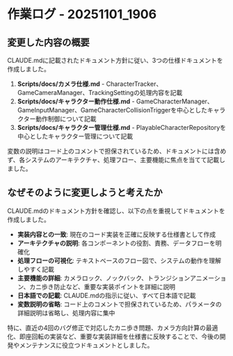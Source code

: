 # 作業ログ - 20251101_1906

## 変更した内容の概要

CLAUDE.mdに記載されたドキュメント方針に従い、3つの仕様ドキュメントを作成しました。

1. **Scripts/docs/カメラ仕様.md** - CharacterTracker、GameCameraManager、TrackingSettingの処理内容を記載
2. **Scripts/docs/キャラクター動作仕様.md** - GameCharacterManager、GameInputManager、GameCharacterCollisionTriggerを中心としたキャラクター動作制御について記載
3. **Scripts/docs/キャラクター管理仕様.md** - PlayableCharacterRepositoryを中心としたキャラクター管理について記載

変数の説明はコード上のコメントで担保されているため、ドキュメントには含めず、各システムのアーキテクチャ、処理フロー、主要機能に焦点を当てて記載しました。

## なぜそのように変更しようと考えたか

CLAUDE.mdのドキュメント方針を確認し、以下の点を重視してドキュメントを作成しました。

- **実装内容との一致**: 現在のコード実装を正確に反映する仕様書として作成
- **アーキテクチャの説明**: 各コンポーネントの役割、責務、データフローを明確化
- **処理フローの可視化**: テキストベースのフロー図で、システムの動作を理解しやすく記載
- **主要機能の詳細**: カメラロック、ノックバック、トランジションアニメーション、カニ歩き防止など、重要な実装ポイントを詳細に説明
- **日本語での記載**: CLAUDE.mdの指示に従い、すべて日本語で記載
- **変数説明の省略**: コード上のコメントで担保されているため、パラメータの詳細説明は省略し、処理内容に集中

特に、直近の4回のバグ修正で対応したカニ歩き問題、カメラ方向計算の最適化、即座回転の実装など、重要な実装詳細を仕様書に反映することで、今後の開発やメンテナンスに役立つドキュメントとしました。
